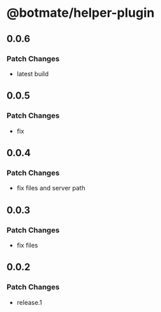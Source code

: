 # @botmate/helper-plugin

## 0.0.6

### Patch Changes

- latest build

## 0.0.5

### Patch Changes

- fix

## 0.0.4

### Patch Changes

- fix files and server path

## 0.0.3

### Patch Changes

- fix files

## 0.0.2

### Patch Changes

- release.1
